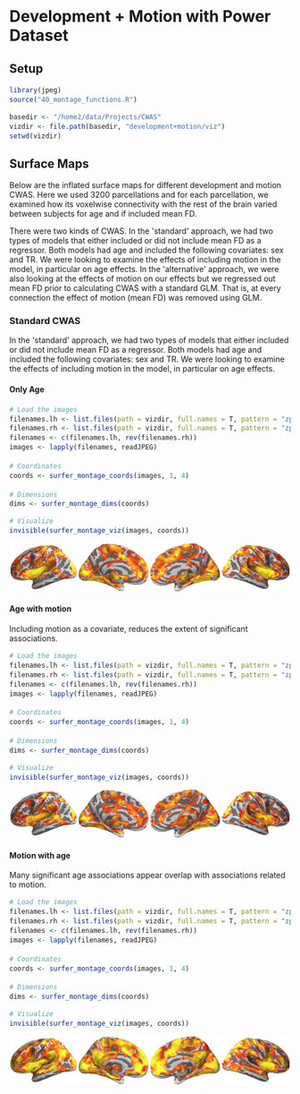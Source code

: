 # Development + Motion with Power Dataset

## Setup


```r
library(jpeg)
source("40_montage_functions.R")
```



```r
basedir <- "/home2/data/Projects/CWAS"
vizdir <- file.path(basedir, "development+motion/viz")
setwd(vizdir)
```


## Surface Maps

Below are the inflated surface maps for different development and motion CWAS. Here we used 3200 parcellations and for each parcellation, we examined how its voxelwise connectivity with the rest of the brain varied between subjects for age and if included mean FD.

There were two kinds of CWAS. In the 'standard' approach, we had two types of models that either included or did not include mean FD as a regressor. Both models had age and included the following covariates: sex and TR. We were looking to examine the effects of including motion in the model, in particular on age effects. In the 'alternative' approach, we were also looking at the effects of motion on our effects but we regressed out mean FD prior to calculating CWAS with a standard GLM. That is, at every connection the effect of motion (mean FD) was removed using GLM.

### Standard CWAS

In the 'standard' approach, we had two types of models that either included or did not include mean FD as a regressor. Both models had age and included the following covariates: sex and TR. We were looking to examine the effects of including motion in the model, in particular on age effects.

#### Only Age


```r
# Load the images
filenames.lh <- list.files(path = vizdir, full.names = T, pattern = "zpics_surface_only_age_lh_(med|lat)")
filenames.rh <- list.files(path = vizdir, full.names = T, pattern = "zpics_surface_only_age_rh_(med|lat)")
filenames <- c(filenames.lh, rev(filenames.rh))
images <- lapply(filenames, readJPEG)

# Coordinates
coords <- surfer_montage_coords(images, 1, 4)

# Dimensions
dims <- surfer_montage_dims(coords)
```



```r
# Visualize
invisible(surfer_montage_viz(images, coords))
```

![plot of chunk cwas-only-age-surface](figure/cwas-only-age-surface.png) 



#### Age with motion

Including motion as a covariate, reduces the extent of significant associations.


```r
# Load the images
filenames.lh <- list.files(path = vizdir, full.names = T, pattern = "zpics_surface_age_with_motion_lh_(med|lat)")
filenames.rh <- list.files(path = vizdir, full.names = T, pattern = "zpics_surface_age_with_motion_rh_(med|lat)")
filenames <- c(filenames.lh, rev(filenames.rh))
images <- lapply(filenames, readJPEG)

# Coordinates
coords <- surfer_montage_coords(images, 1, 4)

# Dimensions
dims <- surfer_montage_dims(coords)
```



```r
# Visualize
invisible(surfer_montage_viz(images, coords))
```

![plot of chunk cwas-age-with-motion-surface](figure/cwas-age-with-motion-surface.png) 



#### Motion with age

Many significant age associations appear overlap with associations related to motion.


```r
# Load the images
filenames.lh <- list.files(path = vizdir, full.names = T, pattern = "zpics_surface_motion_with_age_lh_(med|lat)")
filenames.rh <- list.files(path = vizdir, full.names = T, pattern = "zpics_surface_motion_with_age_rh_(med|lat)")
filenames <- c(filenames.lh, rev(filenames.rh))
images <- lapply(filenames, readJPEG)

# Coordinates
coords <- surfer_montage_coords(images, 1, 4)

# Dimensions
dims <- surfer_montage_dims(coords)
```



```r
# Visualize
invisible(surfer_montage_viz(images, coords))
```

![plot of chunk cwas-motion-with-age-surface](figure/cwas-motion-with-age-surface.png) 

